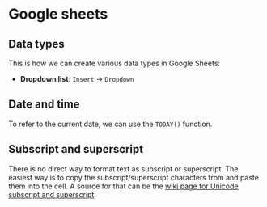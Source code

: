 # Google sheets

## Data types
This is how we can create various data types in Google Sheets:

- **Dropdown list**: `Insert` -> `Dropdown`

## Date and time

To refer to the current date, we can use the `TODAY()` function.

## Subscript and superscript
There is no direct way to format text as subscript or superscript. The easiest way is to copy the subscript/superscript characters from and paste them into the cell. A source for that can be the [wiki page for Unicode subscript and superscript](https://en.wikipedia.org/wiki/Unicode_subscripts_and_superscripts).